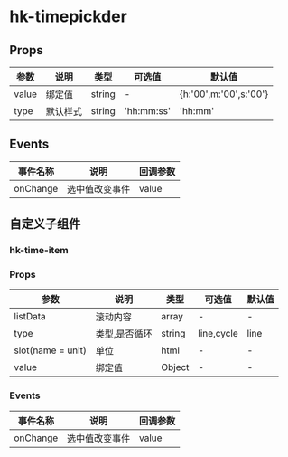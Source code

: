 # hk-timepickder
## Props

| 参数 | 说明 | 类型 | 可选值 | 默认值 |
|--- | --- | --- | --- | --- |
| value | 绑定值 | string | - | {h:'00',m:'00',s:'00'} |
| type | 默认样式 | string | 'hh:mm:ss' | 'hh:mm' |


## Events
| 事件名称 | 说明 |	回调参数 |
|--- | --- | --- |
| onChange | 选中值改变事件 | value |


## 自定义子组件

### hk-time-item
### Props

| 参数 | 说明 | 类型 | 可选值 | 默认值 |
|--- | --- | --- | --- | --- |
| listData | 滚动内容 | array | - | - |
| type | 类型,是否循环 | string | line,cycle | line |
| slot(name = unit) | 单位 | html | - | - |
| value | 绑定值 | Object | - | - |

### Events
| 事件名称 | 说明 |	回调参数 |
|--- | --- | --- |
| onChange | 选中值改变事件 | value |
